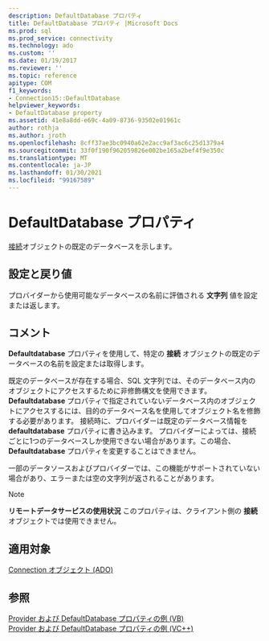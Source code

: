 ```yaml
---
description: DefaultDatabase プロパティ
title: DefaultDatabase プロパティ |Microsoft Docs
ms.prod: sql
ms.prod_service: connectivity
ms.technology: ado
ms.custom: ''
ms.date: 01/19/2017
ms.reviewer: ''
ms.topic: reference
apitype: COM
f1_keywords:
- Connection15::DefaultDatabase
helpviewer_keywords:
- DefaultDatabase property
ms.assetid: 41e8a8dd-e69c-4a09-8736-93502e01961c
author: rothja
ms.author: jroth
ms.openlocfilehash: 8cff37ae3bc0940a62e2acc9af3ac6c25d1379a4
ms.sourcegitcommit: 33f0f190f962059826e002be165a2bef4f9e350c
ms.translationtype: MT
ms.contentlocale: ja-JP
ms.lasthandoff: 01/30/2021
ms.locfileid: "99167589"
---
```

# <a name="defaultdatabase-property"></a>DefaultDatabase プロパティ
[接続](../../../ado/reference/ado-api/connection-object-ado.md)オブジェクトの既定のデータベースを示します。  
  
## <a name="settings-and-return-values"></a>設定と戻り値  
 プロバイダーから使用可能なデータベースの名前に評価される **文字列** 値を設定または返します。  
  
## <a name="remarks"></a>コメント  
 **Defaultdatabase** プロパティを使用して、特定の **接続** オブジェクトの既定のデータベースの名前を設定または取得します。  
  
 既定のデータベースが存在する場合、SQL 文字列では、そのデータベース内のオブジェクトにアクセスするために非修飾構文を使用できます。 **Defaultdatabase** プロパティで指定されていないデータベース内のオブジェクトにアクセスするには、目的のデータベース名を使用してオブジェクト名を修飾する必要があります。 接続時に、プロバイダーは既定のデータベース情報を **defaultdatabase** プロパティに書き込みます。 プロバイダーによっては、接続ごとに1つのデータベースしか使用できない場合があります。この場合、 **Defaultdatabase** プロパティを変更することはできません。  
  
 一部のデータソースおよびプロバイダーでは、この機能がサポートされていない場合があり、エラーまたは空の文字列が返されることがあります。  
  
> [!NOTE]
>  **リモートデータサービスの使用状況** このプロパティは、クライアント側の **接続** オブジェクトでは使用できません。  
  
## <a name="applies-to"></a>適用対象  
 [Connection オブジェクト (ADO)](../../../ado/reference/ado-api/connection-object-ado.md)  
  
## <a name="see-also"></a>参照  
 [Provider および DefaultDatabase プロパティの例 (VB)](../../../ado/reference/ado-api/provider-and-defaultdatabase-properties-example-vb.md)   
 [Provider および DefaultDatabase プロパティの例 (VC++)](../../../ado/reference/ado-api/provider-and-defaultdatabase-properties-example-vc.md)   
